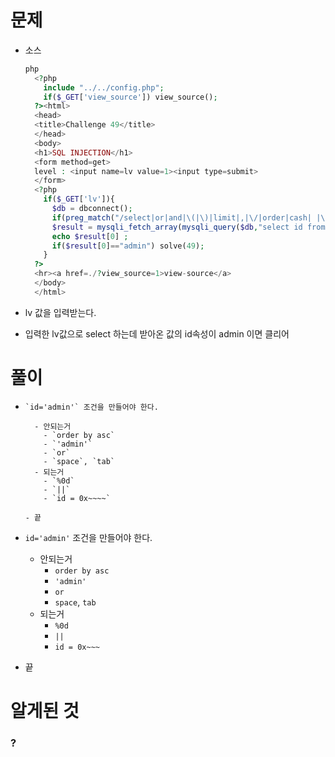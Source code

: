 # 문제

- 소스

  ```php
  php
    <?php
      include "../../config.php";
      if($_GET['view_source']) view_source();
    ?><html>
    <head>
    <title>Challenge 49</title>
    </head>
    <body>
    <h1>SQL INJECTION</h1>
    <form method=get>
    level : <input name=lv value=1><input type=submit>
    </form>
    <?php
      if($_GET['lv']){
        $db = dbconnect();
        if(preg_match("/select|or|and|\(|\)|limit|,|\/|order|cash| |\t|\'|\"/i",$_GET['lv'])) exit("no hack");
        $result = mysqli_fetch_array(mysqli_query($db,"select id from chall49 where lv={$_GET['lv']}"));
        echo $result[0] ;
        if($result[0]=="admin") solve(49);
      }
    ?>
    <hr><a href=./?view_source=1>view-source</a>
    </body>
    </html>
  ```

- lv 값을 입력받는다.

- 입력한 lv값으로 select 하는데 받아온 값의 id속성이 admin 이면 클리어

#  풀이

- ```
  `id='admin'` 조건을 만들어야 한다.
  
    - 안되는거
      - `order by asc`
      - `'admin'`
      - `or`
      - `space`, `tab`
    - 되는거
      - `%0d`
      - `||`
      - `id = 0x~~~~`
  
  - 끝
  ```

- `id='admin'` 조건을 만들어야 한다.
  - 안되는거
    - `order by asc`
    - `'admin'`
    - `or`
    - `space`, `tab`
  - 되는거
    - `%0d`
    - `||`
    - `id = 0x~~~`
- 끝

# 알게된 것

### ?